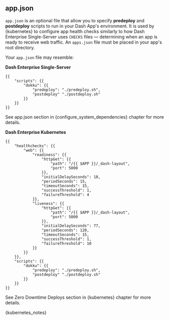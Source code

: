 ## app.json

`app.json` is an optional file that allow you to specify **predeploy** and **postdeploy** scripts to run 
in your Dash App's environment. It is used by {kubernetes} to configure app health checks similarly to 
how Dash Enterprise Single-Server uses `CHECKS` files — determining when an app is ready to 
receive web traffic. An `apps.json` file must be placed in your app's root directory.

Your `app.json` file may resemble:

**Dash Enterprise Single-Server**

```
{{
    "scripts": {{
        "dokku": {{
            "predeploy": "./predeploy.sh",
            "postdeploy" "./postdeploy.sh"
        }}
    }}
}}
```

See app.json section in {configure_system_dependencies} chapter for more details.

**Dash Enterprise Kubernetes**

```
{{
    "healthchecks": {{
        "web": {{
            "readiness": {{
                "httpGet": {{
                    "path": "/{{ $APP }}/_dash-layout",
                    "port": 5000
                }},
                "initialDelaySeconds": 10,
                "periodSeconds": 15,
                "timeoutSeconds": 15,
                "successThreshold": 1,
                "failureThreshold": 4
            }},
            "liveness": {{
                "httpGet": {{
                    "path": "/{{ $APP }}/_dash-layout",
                    "port": 5000
                }},
                "initialDelaySeconds": 77,
                "periodSeconds": 120,
                "timeoutSeconds": 15,
                "successThreshold": 1,
                "failureThreshold": 10
            }}
        }}
    }},
    "scripts": {{
        "dokku": {{
            "predeploy": "./predeploy.sh",
            "postdeploy" "./postdeploy.sh"
        }}
    }}
}}

```

See Zero Downtime Deploys section in {kubernetes} chapter for more details.

{kubernetes_notes}
